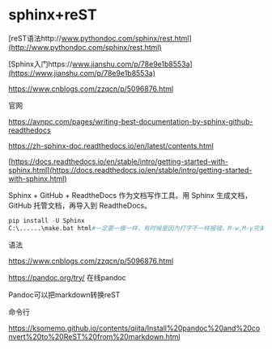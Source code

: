 # sphinx+reST
[reST语法http://www.pythondoc.com/sphinx/rest.html](http://www.pythondoc.com/sphinx/rest.html)


[Sphinx入门https://www.jianshu.com/p/78e9e1b8553a](https://www.jianshu.com/p/78e9e1b8553a)


https://www.cnblogs.com/zzqcn/p/5096876.html


官网

https://avnpc.com/pages/writing-best-documentation-by-sphinx-github-readthedocs

https://zh-sphinx-doc.readthedocs.io/en/latest/contents.html



[https://docs.readthedocs.io/en/stable/intro/getting-started-with-sphinx.html](https://docs.readthedocs.io/en/stable/intro/getting-started-with-sphinx.html)

 Sphinx + GitHub + ReadtheDocs 作为文档写作工具。用 Sphinx 生成文档，GitHub 托管文档，再导入到 ReadtheDocs。




```python
pip install -U Sphinx
C:\......\make.bat html#一定要一模一样，有时候是因为打字不一样报错，M-w,M-y完美解决问题。
```

语法

https://www.cnblogs.com/zzqcn/p/5096876.html




https://pandoc.org/try/  在线pandoc

Pandoc可以把markdown转换reST

命令行


https://ksomemo.github.io/contents/qiita/Install%20pandoc%20and%20convert%20to%20ReST%20from%20markdown.html

































